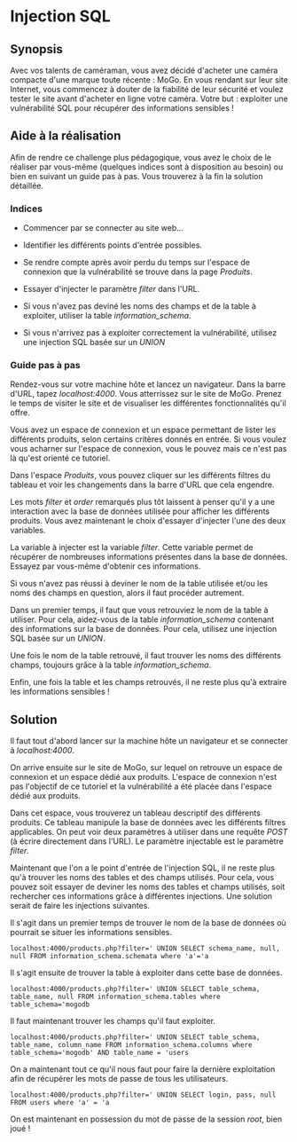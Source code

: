 # Injection SQL


## Synopsis

Avec vos talents de caméraman, vous avez décidé d'acheter une caméra compacte d'une marque toute récente : MoGo. En vous rendant sur leur site Internet, vous commencez à douter de la fiabilité de leur sécurité et voulez tester le site avant d'acheter en ligne votre caméra. Votre but : exploiter une vulnérabilité SQL pour récupérer des informations sensibles !


## Aide à la réalisation

Afin de rendre ce challenge plus pédagogique, vous avez le choix de le réaliser par vous-même (quelques indices sont à disposition au besoin) ou bien en suivant un guide pas à pas. Vous trouverez à la fin la solution détaillée.


### Indices

* Commencer par se connecter au site web...

* Identifier les différents points d'entrée possibles.

* Se rendre compte après avoir perdu du temps sur l'espace de connexion que la vulnérabilité se trouve dans la page *Produits*.

* Essayer d'injecter le paramètre *filter* dans l'URL.

* Si vous n'avez pas deviné les noms des champs et de la table à exploiter, utiliser la table *information_schema*.

* Si vous n'arrivez pas à exploiter correctement la vulnérabilité, utilisez une injection SQL basée sur un *UNION*


### Guide pas à pas

Rendez-vous sur votre machine hôte et lancez un navigateur. Dans la barre d'URL, tapez *localhost:4000*. Vous atterrissez sur le site de MoGo. Prenez le temps de visiter le site et de visualiser les différentes fonctionnalités qu'il offre.

Vous avez un espace de connexion et un espace permettant de lister les différents produits, selon certains critères donnés en entrée. Si vous voulez vous acharner sur l'espace de connexion, vous le pouvez mais ce n'est pas là qu'est orienté ce tutoriel.

Dans l'espace *Produits*, vous pouvez cliquer sur les différents filtres du tableau et voir les changements dans la barre d'URL que cela engendre. 

Les mots *filter* et *order* remarqués plus tôt laissent à penser qu'il y a une interaction avec la base de données utilisée pour afficher les différents produits. Vous avez maintenant le choix d'essayer d'injecter l'une des deux variables.

La variable à injecter est la variable *filter*. Cette variable permet de récupérer de nombreuses informations présentes dans la base de données. Essayez par vous-même d'obtenir ces informations.

Si vous n'avez pas réussi à deviner le nom de la table utilisée et/ou les noms des champs en question, alors il faut procéder autrement. 

Dans un premier temps, il faut que vous retrouviez le nom de la table à utiliser. Pour cela, aidez-vous de la table *information_schema* contenant des informations sur la base de données. Pour cela, utilisez une injection SQL basée sur un *UNION*.

Une fois le nom de la table retrouvé, il faut trouver les noms des différents champs, toujours grâce à la table *information_schema*.

Enfin, une fois la table et les champs retrouvés, il ne reste plus qu'à extraire les informations sensibles !

## Solution

Il faut tout d'abord lancer sur la machine hôte un navigateur et se connecter à *localhost:4000*. 

On arrive ensuite sur le site de MoGo, sur lequel on retrouve un espace de connexion et un espace dédié aux produits. L'espace de connexion n'est pas l'objectif de ce tutoriel et la vulnérabilité a été placée dans l'espace dédié aux produits. 

Dans cet espace, vous trouverez un tableau descriptif des différents produits. Ce tableau manipule la base de données avec les différents filtres applicables. On peut voir deux paramètres à utiliser dans une requête *POST* (à écrire directement dans l'URL). Le paramètre injectable est le paramètre *filter*.

Maintenant que l'on a le point d'entrée de l'injection SQL, il ne reste plus qu'à trouver les noms des tables et des champs utilisés. Pour cela, vous pouvez soit essayer de deviner les noms des tables et champs utilisés, soit rechercher ces informations grâce à différentes injections. Une solution serait de faire les injections suivantes.

Il s'agit dans un premier temps de trouver le nom de la base de données où pourrait se situer les informations sensibles.
```
localhost:4000/products.php?filter=' UNION SELECT schema_name, null, null FROM information_schema.schemata where 'a'='a
```

Il s'agit ensuite de trouver la table à exploiter dans cette base de données.
```
localhost:4000/products.php?filter=' UNION SELECT table_schema, table_name, null FROM information_schema.tables where table_schema='mogodb
```

Il faut maintenant trouver les champs qu'il faut exploiter.
```
localhost:4000/products.php?filter=' UNION SELECT table_schema, table_name, column_name FROM information_schema.columns where table_schema='mogodb' AND table_name = 'users
```

On a maintenant tout ce qu'il nous faut pour faire la dernière exploitation afin de récupérer les mots de passe de tous les utilisateurs.
```
localhost:4000/products.php?filter=' UNION SELECT login, pass, null FROM users where 'a' = 'a
```

On est maintenant en possession du mot de passe de la session *root*, bien joué !